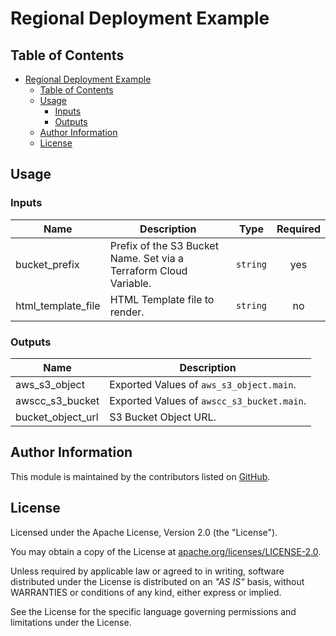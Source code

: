 # Regional Deployment Example

## Table of Contents

<!-- TOC -->
* [Regional Deployment Example](#regional-deployment-example)
  * [Table of Contents](#table-of-contents)
  * [Usage](#usage)
    * [Inputs](#inputs)
    * [Outputs](#outputs)
  * [Author Information](#author-information)
  * [License](#license)
<!-- TOC -->

## Usage

<!-- BEGIN_TF_DOCS -->
### Inputs

| Name | Description | Type | Required |
|------|-------------|------|:--------:|
| bucket_prefix | Prefix of the S3 Bucket Name. Set via a Terraform Cloud Variable. | `string` | yes |
| html_template_file | HTML Template file to render. | `string` | no |

### Outputs

| Name | Description |
|------|-------------|
| aws_s3_object | Exported Values of `aws_s3_object.main`. |
| awscc_s3_bucket | Exported Values of `awscc_s3_bucket.main`. |
| bucket_object_url | S3 Bucket Object URL. |
<!-- END_TF_DOCS -->

## Author Information

This module is maintained by the contributors listed on [GitHub](https://github.com/ksatirli/regional-deployment-example/graphs/contributors).

## License

Licensed under the Apache License, Version 2.0 (the "License").

You may obtain a copy of the License at [apache.org/licenses/LICENSE-2.0](http://www.apache.org/licenses/LICENSE-2.0).

Unless required by applicable law or agreed to in writing, software distributed under the License is distributed on an _"AS IS"_ basis, without WARRANTIES or conditions of any kind, either express or implied.

See the License for the specific language governing permissions and limitations under the License.
